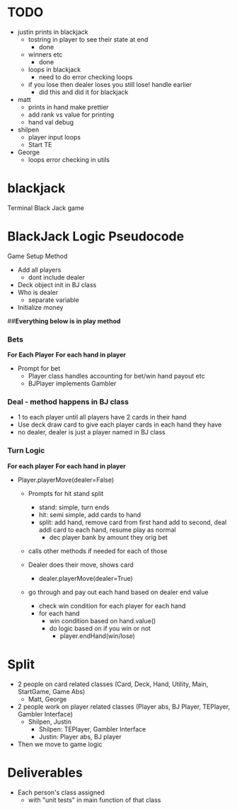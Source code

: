 # TODO
* justin prints in blackjack
  * tostring in player to see their state at end
    * done
  * winners etc
    * done
  * loops in blackjack
    * need to do error checking loops
  * if you lose then dealer loses you still lose! handle earlier
    * did this and did it for blackjack
* matt
  * prints in hand make prettier 
  * add rank vs value for printing
  * hand val debug
* shilpen 
  * player input loops
  * Start TE
* George 
  * loops error checking in utils 


# blackjack
Terminal Black Jack game


# BlackJack Logic Pseudocode 

Game Setup Method
* Add all players
  * dont include dealer
* Deck object init in BJ class
* Who is dealer
  * separate variable
* Initialize money

##**Everything below is in play method**

### Bets
**For Each Player**
**For each hand in player**
* Prompt for bet
  * Player class handles accounting for bet/win hand payout etc
  * BJPlayer implements Gambler

### Deal - method happens in BJ class
* 1 to each player until all players have 2 cards in their hand
* Use deck draw card to give each player cards in each hand they have
* no dealer, dealer is just a player named in BJ class 

### Turn Logic
**For each player**
**For each hand in player**
* Player.playerMove(dealer=False)
  * Prompts for hit stand split
    * stand: simple, turn ends
    * hit: semi simple, add cards to hand 
    * split: add hand, remove card from first hand add to second, 
      deal addl card to each hand, resume play as normal
      * dec player bank by amount they orig bet
  * calls other methods if needed for each of those

  * Dealer does their move, shows card
    * dealer.playerMove(dealer=True)
  * go through and pay out each hand based on dealer end value
    * check win condition for each player for each hand
    * for each hand
      * win condition based on hand.value()
      * do logic based on if you win or not
        * player.endHand(win/lose)



  
# Split
* 2 people on card related classes (Card, Deck, Hand, Utility, Main, StartGame, Game Abs)
  * Matt, George
* 2 people work on player related classes (Player abs, BJ Player, TEPlayer, Gambler Interface)
  * Shilpen, Justin
    * Shilpen: TEPlayer, Gambler Interface
    * Justin: Player abs, BJ player
* Then we move to game logic

# Deliverables
* Each person's class assigned
  * with "unit tests" in main function of that class


















